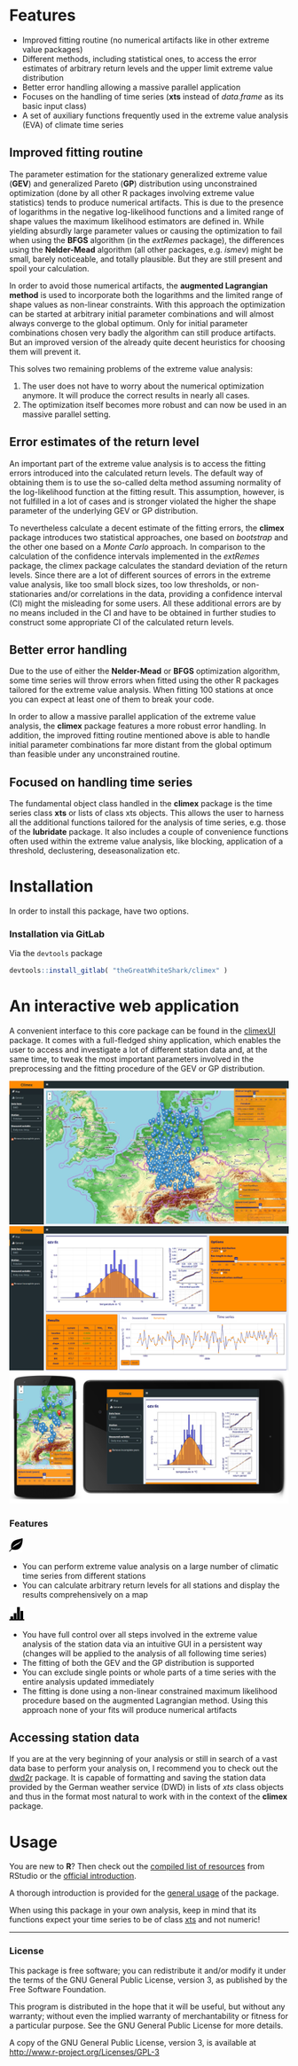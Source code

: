 # Features

- Improved fitting routine (no numerical artifacts like in other
  extreme value packages)
- Different methods, including statistical ones, to access the error
  estimates of arbitrary return levels and the upper limit extreme
  value distribution
- Better error handling allowing a massive parallel application
- Focuses on the handling of time series (**xts** instead of
  *data.frame* as its basic input class)
- A set of auxiliary functions frequently used in the extreme value
  analysis (EVA) of climate time series

## Improved fitting routine

The parameter estimation for the stationary generalized extreme value
(**GEV**) and generalized Pareto (**GP**) distribution using
unconstrained optimization (done by all other R packages involving
extreme value statistics) tends to produce numerical artifacts. This
is due to the presence of logarithms in the negative log-likelihood
functions and a limited range of shape values the maximum likelihood
estimators are defined in. While yielding absurdly large parameter
values or causing the optimization to fail when using the **BFGS**
algorithm (in the *extRemes* package), the differences using the
**Nelder-Mead** algorithm (all other packages, e.g. *ismev*) might be
small, barely noticeable, and totally plausible. But they are still
present and spoil your calculation.

In order to avoid those numerical artifacts, the **augmented
Lagrangian method** is used to incorporate both the logarithms and the
limited range of shape values as non-linear constraints. With this
approach the optimization can be started at arbitrary initial
parameter combinations and will almost always converge to the global
optimum. Only for initial parameter combinations chosen very badly the
algorithm can still produce artifacts. But an improved version of the
already quite decent heuristics for choosing them will prevent it.

This solves two remaining problems of the extreme value analysis:
1. The user does not have to worry about the numerical optimization
   anymore. It will produce the correct results in nearly all cases.
2. The optimization itself becomes more robust and can now be used in
   an massive parallel setting.
   
## Error estimates of the return level

An important part of the extreme value analysis is to access the
fitting errors introduced into the calculated return levels. The
default way of obtaining them is to use the so-called delta method
assuming normality of the log-likelihood function at the fitting
result. This assumption, however, is not fulfilled in a lot of cases
and is stronger violated the higher the shape parameter of the
underlying GEV or GP distribution.

To nevertheless calculate a decent estimate of the fitting errors, the
**climex** package introduces two statistical approaches, one based on
*bootstrap* and the other one based on a *Monte Carlo* approach. In
comparison to the calculation of the confidence intervals implemented
in the *extRemes* package, the climex package calculates the standard
deviation of the return levels. Since there are a lot of different
sources of errors in the extreme value analysis, like too small block
sizes, too low thresholds, or non-stationaries and/or correlations in
the data, providing a confidence interval (CI) might the misleading
for some users. All these additional errors are by no means included
in the CI and have to be obtained in further studies to construct some
appropriate CI of the calculated return levels.

## Better error handling

Due to the use of either the **Nelder-Mead** or **BFGS** optimization
algorithm, some time series will throw errors when fitted using the
other R packages tailored for the extreme value analysis. When fitting
100 stations at once you can expect at least one of them to break your
code.

In order to allow a massive parallel application of the extreme value
analysis, the **climex** package features a more robust error
handling. In addition, the improved fitting routine mentioned above
is able to handle initial parameter combinations far more distant
from the global optimum than feasible under any unconstrained routine.

## Focused on handling time series

The fundamental object class handled in the **climex** package is the
time series class **xts** or lists of class xts objects. This allows
the user to harness all the additional functions tailored for the
analysis of time series, e.g. those of the **lubridate** package. It
also includes a couple of convenience functions often used within the
extreme value analysis, like blocking, application of a threshold,
declustering, deseasonalization etc.

# Installation

In order to install this package, have two options.

### Installation via GitLab

Via the `devtools` package

``` R
devtools::install_gitlab( "theGreatWhiteShark/climex" )
```


# An interactive web application

A convenient interface to this core package can be found in the
[climexUI](https://gitlab.com/theGreatWhiteShark/climexUI) package. It
comes with a full-fledged shiny application, which enables the user to
access and investigate a lot of different station data and, at the
same time, to tweak the most important parameters involved in the
preprocessing and the fitting procedure of the GEV or GP
distribution. 

![leaflet map to handle a lot of station data](inst/res/climex_map.jpeg)
![control all the different steps involved in the extreme value analysis](inst/res/climex_time-series.png)
![explore the station data with your mobile device](inst/res/climex_mobile.jpeg)

### Features

![map-icon](inst/res/glyphicons-2-leaf.png)
- You can perform extreme value analysis on a large number of
  climatic time series from different stations
- You can calculate arbitrary return levels for all 
  stations and display the results comprehensively on a map
  
![general-icon](inst/res/glyphicons-42-charts.png)
- You have full control over all steps involved in the extreme value
  analysis of the station data via an intuitive GUI in a persistent
  way (changes will be applied to the analysis of all following time
  series)
- The fitting of both the GEV and the GP distribution is supported
- You can exclude single points or whole parts of a time series 
  with the entire analysis updated immediately
- The fitting is done using a non-linear constrained maximum
  likelihood procedure based on the augmented Lagrangian method. Using
  this approach none of your fits will produce numerical artifacts

## Accessing station data

If you are at the very beginning of your analysis or still in search
of a vast data base to perform your analysis on, I recommend you
to check out the [dwd2r](https://gitlab.com/theGreatWhiteShark/dwd2r)
package. It is capable of formatting and saving the station data
provided by the German weather service (DWD) in lists of *xts*
class objects and thus in the format most natural to work with in the
context of the **climex** package. 

# Usage

You are new to **R**? Then check out the [compiled list of
resources](https://www.rstudio.com/online-learning/#R) from RStudio or
the [official
introduction](https://CRAN.R-project.org/doc/manuals/R-intro.pdf).

A thorough introduction is provided for the [general
usage](vignettes/general-usage.Rmd) of the package.

When using this package in your own analysis, keep in mind that its
functions expect your time series to be of class
[xts](https://CRAN.R-project.org/web/packages/xts/index.html) and not
numeric!

---

### License

This package is free software; you can redistribute it and/or modify it
under the terms of the GNU General Public License, version 3, as
published by the Free Software Foundation.

This program is distributed in the hope that it will be useful, but
without any warranty; without even the implied warranty of
merchantability or fitness for a particular purpose.  See the GNU
General Public License for more details.

A copy of the GNU General Public License, version 3, is available at
<http://www.r-project.org/Licenses/GPL-3>
